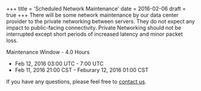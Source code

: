 +++
title = 'Scheduled Network Maintenance'
date = 2016-02-06
draft = true
+++
There will be some network maintenance by our data center provider to the private networking between servers. They do not expect any impact to public-facing connectivity. Private Networking should not be interrupted except short periods of increased latency and minor packet loss.

Maintenance Window - 4.0 Hours

 * Feb 12, 2016 03:00 UTC - 7:00 UTC
 * Feb 11, 2016 21:00 CST - Feburary 12, 2016 01:00 CST

If you have any questions, please feel free to [contact us](https://madscitech.com/about/contact/).